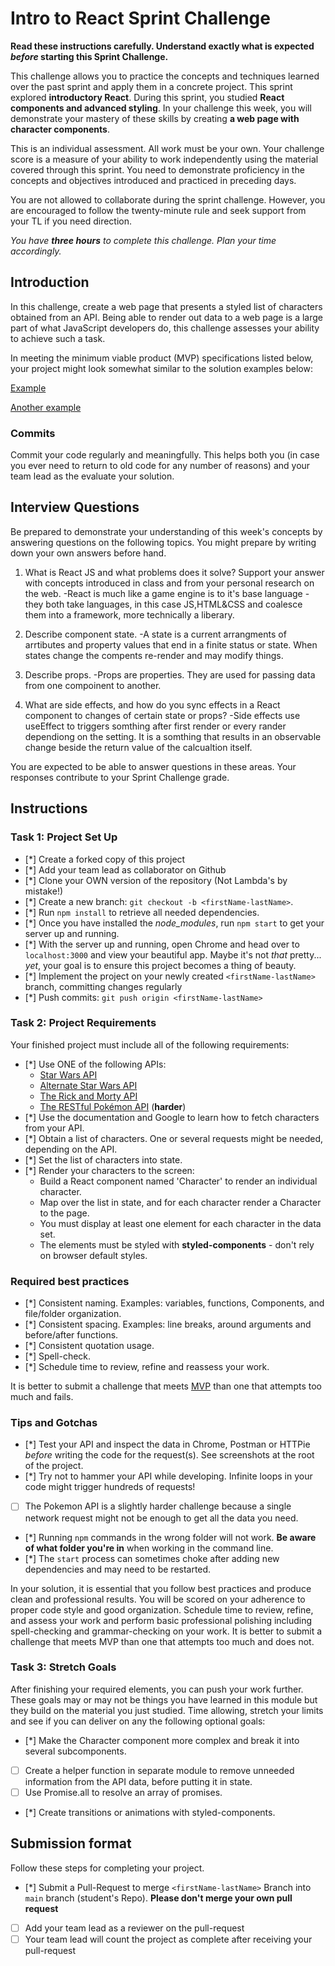 # Intro to React Sprint Challenge

**Read these instructions carefully. Understand exactly what is expected _before_ starting this Sprint Challenge.**

This challenge allows you to practice the concepts and techniques learned over the past sprint and apply them in a concrete project. This sprint explored **introductory React**. During this sprint, you studied **React components and advanced styling**. In your challenge this week, you will demonstrate your mastery of these skills by creating **a web page with character components**.

This is an individual assessment. All work must be your own. Your challenge score is a measure of your ability to work independently using the material covered through this sprint. You need to demonstrate proficiency in the concepts and objectives introduced and practiced in preceding days.

You are not allowed to collaborate during the sprint challenge. However, you are encouraged to follow the twenty-minute rule and seek support from your TL if you need direction.

_You have **three hours** to complete this challenge. Plan your time accordingly._

## Introduction

In this challenge, create a web page that presents a styled list of characters obtained from an API. Being able to render out data to a web page is a large part of what JavaScript developers do, this challenge assesses your ability to achieve such a task.

In meeting the minimum viable product (MVP) specifications listed below, your project might look somewhat similar to the solution examples below:

[Example](https://tk-assets.lambdaschool.com/b011a132-0916-4ed2-8955-14192de03a75_sample-screenshot.png)

[Another example](https://tk-assets.lambdaschool.com/3b82c793-2352-4d4d-a81d-e55bf350f7bd_sample-screenshot2.png)

### Commits

Commit your code regularly and meaningfully. This helps both you (in case you ever need to return to old code for any number of reasons) and your team lead as the evaluate your solution.

## Interview Questions

Be prepared to demonstrate your understanding of this week's concepts by answering questions on the following topics. You might prepare by writing down your own answers before hand.

1. What is React JS and what problems does it solve? Support your answer with concepts introduced in class and from your personal research on the web.
-React is much like a game engine is to it's base language - they both take languages, in this case JS,HTML&CSS and coalesce them into a framework, more technically a liberary. 

1. Describe component state.
-A state is a current arrangments of arrtibutes and property values that end in a finite status or state. When states change the compents re-render and may modify things. 

1. Describe props.
-Props are properties. They are used for passing data from one compoinent to another. 

1. What are side effects, and how do you sync effects in a React component to changes of certain state or props?
-Side effects use useEffect to triggers somthing after first render or every rander dependiong on the setting. It is a somthing that results in an observable change beside the return value of the calcualtion itself. 

You are expected to be able to answer questions in these areas. Your responses contribute to your Sprint Challenge grade.

## Instructions

### Task 1: Project Set Up

- [*] Create a forked copy of this project
- [*] Add your team lead as collaborator on Github
- [*] Clone your OWN version of the repository (Not Lambda's by mistake!)
- [*] Create a new branch: `git checkout -b <firstName-lastName>`.
- [*] Run `npm install` to retrieve all needed dependencies.
- [*] Once you have installed the _node_modules_, run `npm start` to get your server up and running.
- [*] With the server up and running, open Chrome and head over to `localhost:3000` and view your beautiful app. Maybe it's not _that_ pretty... _yet_, your goal is to ensure this project becomes a thing of beauty.
- [*] Implement the project on your newly created `<firstName-lastName>` branch, committing changes regularly
- [*] Push commits: `git push origin <firstName-lastName>`

### Task 2: Project Requirements

Your finished project must include all of the following requirements:

- [*] Use ONE of the following APIs:
  - [Star Wars API](https://swapi.dev/)
  - [Alternate Star Wars API](https://swapi.py4e.com/)
  - [The Rick and Morty API](https://rickandmortyapi.com/)
  - [The RESTful Pokémon API](https://pokeapi.co/) (**harder**)
- [*] Use the documentation and Google to learn how to fetch characters from your API.
- [*] Obtain a list of characters. One or several requests might be needed, depending on the API.
- [*] Set the list of characters into state.
- [*] Render your characters to the screen:
  - Build a React component named 'Character' to render an individual character.
  - Map over the list in state, and for each character render a Character to the page.
  - You must display at least one element for each character in the data set.
  - The elements must be styled with **styled-components** - don't rely on browser default styles.

### Required best practices

- [*] Consistent naming. Examples: variables, functions, Components, and file/folder organization.
- [*] Consistent spacing. Examples: line breaks, around arguments and before/after functions.
- [*] Consistent quotation usage.
- [*] Spell-check.
- [*] Schedule time to review, refine and reassess your work.

It is better to submit a challenge that meets [MVP](https://en.wikipedia.org/wiki/Minimum_viable_product) than one that attempts too much and fails.

### Tips and Gotchas

- [*] Test your API and inspect the data in Chrome, Postman or HTTPie _before_ writing the code for the request(s). See screenshots at the root of the project.
- [*] Try not to hammer your API while developing. Infinite loops in your code might trigger hundreds of requests!
- [ ] The Pokemon API is a slightly harder challenge because a single network request might not be enough to get all the data you need.
- [*] Running `npm` commands in the wrong folder will not work. **Be aware of what folder you're in** when working in the command line.
- [*] The `start` process can sometimes choke after adding new dependencies and may need to be restarted.

In your solution, it is essential that you follow best practices and produce clean and professional results. You will be scored on your adherence to proper code style and good organization. Schedule time to review, refine, and assess your work and perform basic professional polishing including spell-checking and grammar-checking on your work. It is better to submit a challenge that meets MVP than one that attempts too much and does not.

### Task 3: Stretch Goals

After finishing your required elements, you can push your work further. These goals may or may not be things you have learned in this module but they build on the material you just studied. Time allowing, stretch your limits and see if you can deliver on any the following optional goals:

- [*] Make the Character component more complex and break it into several subcomponents.
- [ ] Create a helper function in separate module to remove unneeded information from the API data, before putting it in state.
- [ ] Use Promise.all to resolve an array of promises.
- [*] Create transitions or animations with styled-components.

## Submission format

Follow these steps for completing your project.

- [*] Submit a Pull-Request to merge `<firstName-lastName>` Branch into `main` branch (student's Repo). **Please don't merge your own pull request**
- [ ] Add your team lead as a reviewer on the pull-request
- [ ] Your team lead will count the project as complete after receiving your pull-request

